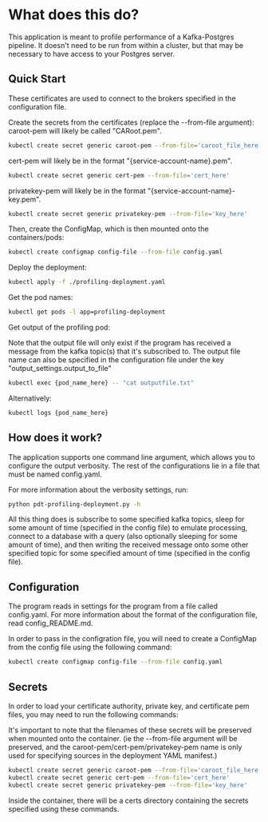 # What does this do?

This application is meant to profile performance of a Kafka-Postgres pipeline.
It doesn't need to be run from within a cluster, but that may be necessary to
have access to your Postgres server.

## Quick Start

These certificates are used to connect to the brokers specified in the configuration file.

Create the secrets from the certificates (replace the --from-file argument):
caroot-pem will likely be called "CARoot.pem".

```bash
kubectl create secret generic caroot-pem --from-file='caroot_file_here'
```
cert-pem will likely be in the format "{service-account-name}.pem".
```bash
kubectl create secret generic cert-pem --from-file='cert_here'
```
privatekey-pem will likely be in the format "{service-account-name}-key.pem".
```bash
kubectl create secret generic privatekey-pem --from-file='key_here' 
```

Then, create the ConfigMap, which is then mounted onto the containers/pods:

```bash
kubectl create configmap config-file --from-file config.yaml
```

Deploy the deployment:

```bash
kubectl apply -f ./profiling-deployment.yaml
```

Get the pod names:

```bash
kubectl get pods -l app=profiling-deployment
```

Get output of the profiling pod:

Note that the output file will only exist if the program has
received a message from the kafka topic(s) that it's subscribed to.
The output file name can also be specified in the configuration file under the key
"output_settings.output_to_file"
```bash
kubectl exec {pod_name_here} -- "cat outputfile.txt"
```

Alternatively:

```bash
kubectl logs {pod_name_here}
```


## How does it work?

The application supports one command line argument, which allows you to
configure the output verbosity. The rest of the configurations lie in a file
that must be named config.yaml.

For more information about the verbosity settings, run:

```bash
python pdt-profiling-deployment.py -h
```

All this thing does is subscribe to some specified kafka topics,
sleep for some amount of time (specified in the config file) to emulate
processing, connect to a database with a query (also optionally sleeping
for some amount of time), and then writing the received message onto some
other specified topic for some specified amount of time (specified in the config file).

## Configuration

The program reads in settings for the program from a file called config.yaml.
For more information about the format of the configuration file, read config_README.md.

In order to pass in the configration file, you will need to create a ConfigMap from the config file
using the following command:

```bash
kubectl create configmap config-file --from-file config.yaml
```

## Secrets

In order to load your certificate authority, private key, and certificate pem files,
you may need to run the following commands:

It's important to note that the filenames of these secrets will be preserved when mounted
onto the container. (ie the --from-file argument will be preserved, and the caroot-pem/cert-pem/privatekey-pem
name is only used for specifying sources in the deployment YAML manifest.)

```bash
kubectl create secret generic caroot-pem --from-file='caroot_file_here'
kubectl create secret generic cert-pem --from-file='cert_here' 
kubectl create secret generic privatekey-pem --from-file='key_here' 
```

Inside the container, there will be a certs directory containing the secrets specified
using these commands.
